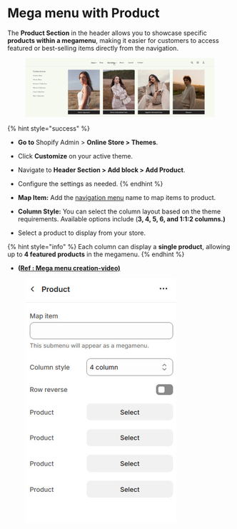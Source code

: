 # Mega menu with Product

The **Product Section** in the header allows you to showcase specific **products within a megamenu**, making it easier for customers to access featured or best-selling items directly from the navigation.



<figure><img src="../.gitbook/assets/mega-03.jpg" alt=""><figcaption></figcaption></figure>

{% hint style="success" %}
* **Go to** Shopify Admin > **Online Store > Themes**.
* Click **Customize** on your active theme.
* Navigate to **Header Section > Add block > Add Product**.
* Configure the settings as needed.
{% endhint %}

* **Map Item:**  Add the [navigation menu](../header-group/navigation-menu.md) name to map items to product.
* **Column Style:** You can select the column layout based on the theme requirements. Available options include (**3, 4, 5, 6, and 1:1:2 columns.)**
* Select a product to display from your store.

{% hint style="info" %}
Each column can display a **single product**, allowing up to **4 featured products** in the megamenu.
{% endhint %}

* **(**[**Ref : Mega menu creation-video)**](mega-menu-creation-video.md)



<figure><img src="../.gitbook/assets/Product-mega.jpg" alt=""><figcaption></figcaption></figure>
